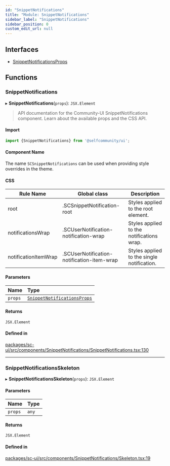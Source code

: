 ```yaml
---
id: "SnippetNotifications"
title: "Module: SnippetNotifications"
sidebar_label: "SnippetNotifications"
sidebar_position: 0
custom_edit_url: null
---
```


## Interfaces

- [SnippetNotificationsProps](../interfaces/SnippetNotifications.SnippetNotificationsProps.md)

## Functions

### SnippetNotifications

▸ **SnippetNotifications**(`props`): `JSX.Element`

> API documentation for the Community-UI SnippetNotifications component. Learn about the available props and the CSS API.

#### Import

```jsx
import {SnippetNotifications} from '@selfcommunity/ui';
```

#### Component Name

The name `SCSnippetNotifications` can be used when providing style overrides in the theme.

#### CSS

|Rule Name|Global class|Description|
|---|---|---|
|root|.SCSnippetNotification-root|Styles applied to the root element.|
|notificationsWrap|.SCUserNotification-notification-wrap|Styles applied to the notifications wrap.|
|notificationItemWrap|.SCUserNotification-notification-item-wrap|Styles applied to the single notification.|

#### Parameters

| Name | Type |
| :------ | :------ |
| `props` | [`SnippetNotificationsProps`](../interfaces/SnippetNotifications.SnippetNotificationsProps.md) |

#### Returns

`JSX.Element`

#### Defined in

[packages/sc-ui/src/components/SnippetNotifications/SnippetNotifications.tsx:130](https://github.com/selfcommunity/community-ui/blob/de7e3c8/packages/sc-ui/src/components/SnippetNotifications/SnippetNotifications.tsx#L130)

___

### SnippetNotificationsSkeleton

▸ **SnippetNotificationsSkeleton**(`props`): `JSX.Element`

#### Parameters

| Name | Type |
| :------ | :------ |
| `props` | `any` |

#### Returns

`JSX.Element`

#### Defined in

[packages/sc-ui/src/components/SnippetNotifications/Skeleton.tsx:19](https://github.com/selfcommunity/community-ui/blob/de7e3c8/packages/sc-ui/src/components/SnippetNotifications/Skeleton.tsx#L19)
